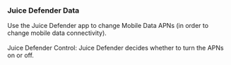 ### Juice Defender Data

Use the Juice Defender app to change Mobile Data APNs (in order to
change mobile data connectivity).\
\
Juice Defender Control: Juice Defender decides whether to turn the APNs
on or off.
